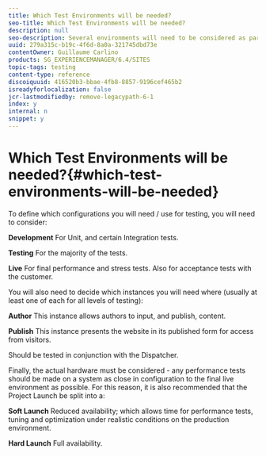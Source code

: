 ```yaml
---
title: Which Test Environments will be needed?
seo-title: Which Test Environments will be needed?
description: null
seo-description: Several environments will need to be considered as part of testing
uuid: 279a315c-b19c-4f6d-8a0a-321745dbd73e
contentOwner: Guillaume Carlino
products: SG_EXPERIENCEMANAGER/6.4/SITES
topic-tags: testing
content-type: reference
discoiquuid: 416520b3-bbae-4fb8-8857-9196cef465b2
isreadyforlocalization: false
jcr-lastmodifiedby: remove-legacypath-6-1
index: y
internal: n
snippet: y
---
```


# Which Test Environments will be needed?{#which-test-environments-will-be-needed}

To define which configurations you will need / use for testing, you will need to consider:

**Development** For Unit, and certain Integration tests.

**Testing** For the majority of the tests.

**Live** For final performance and stress tests. Also for acceptance tests with the customer.

You will also need to decide which instances you will need where (usually at least one of each for all levels of testing):

**Author** This instance allows authors to input, and publish, content.

**Publish** This instance presents the website in its published form for access from visitors.

Should be tested in conjunction with the Dispatcher.

Finally, the actual hardware must be considered - any performance tests should be made on a system as close in configuration to the final live environment as possible. For this reason, it is also recommended that the Project Launch be split into a:

**Soft Launch** Reduced availability; which allows time for performance tests, tuning and optimization under realistic conditions on the production environment.

**Hard Launch** Full availability.
